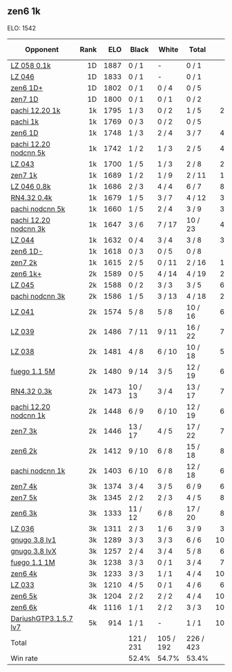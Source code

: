 ## zen6 1k ##

ELO: 1542

Opponent | Rank | ELO | Black | White | Total | Win rate
---------|-----:|----:|-------|-------|-------|-------:
[LZ 058 0.1k](LZ%20058%200.1k.md) | 1D | 1887 | 0 / 1 | - | 0 / 1 | 0.0%
[LZ 046](LZ%20046.md) | 1D | 1833 | 0 / 1 | - | 0 / 1 | 0.0%
[zen6 1D+](zen6%201D+.md) | 1D | 1802 | 0 / 1 | 0 / 4 | 0 / 5 | 0.0%
[zen7 1D](zen7%201D.md) | 1D | 1800 | 0 / 1 | 0 / 1 | 0 / 2 | 0.0%
[pachi 12.20 1k](pachi%2012.20%201k.md) | 1k | 1795 | 1 / 3 | 0 / 2 | 1 / 5 | 20.0%
[pachi 1k](pachi%201k.md) | 1k | 1769 | 0 / 3 | 0 / 2 | 0 / 5 | 0.0%
[zen6 1D](zen6%201D.md) | 1k | 1748 | 1 / 3 | 2 / 4 | 3 / 7 | 42.9%
[pachi 12.20 nodcnn 5k](pachi%2012.20%20nodcnn%205k.md) | 1k | 1742 | 1 / 2 | 1 / 3 | 2 / 5 | 40.0%
[LZ 043](LZ%20043.md) | 1k | 1700 | 1 / 5 | 1 / 3 | 2 / 8 | 25.0%
[zen7 1k](zen7%201k.md) | 1k | 1689 | 1 / 2 | 1 / 9 | 2 / 11 | 18.2%
[LZ 046 0.8k](LZ%20046%200.8k.md) | 1k | 1686 | 2 / 3 | 4 / 4 | 6 / 7 | 85.7%
[RN4.32 0.4k](RN4.32%200.4k.md) | 1k | 1679 | 1 / 5 | 3 / 7 | 4 / 12 | 33.3%
[pachi nodcnn 5k](pachi%20nodcnn%205k.md) | 1k | 1660 | 1 / 5 | 2 / 4 | 3 / 9 | 33.3%
[pachi 12.20 nodcnn 3k](pachi%2012.20%20nodcnn%203k.md) | 1k | 1647 | 3 / 6 | 7 / 17 | 10 / 23 | 43.5%
[LZ 044](LZ%20044.md) | 1k | 1632 | 0 / 4 | 3 / 4 | 3 / 8 | 37.5%
[zen6 1D-](zen6%201D-.md) | 1k | 1618 | 0 / 3 | 0 / 5 | 0 / 8 | 0.0%
[zen7 2k](zen7%202k.md) | 1k | 1615 | 2 / 5 | 0 / 11 | 2 / 16 | 12.5%
[zen6 1k+](zen6%201k+.md) | 2k | 1589 | 0 / 5 | 4 / 14 | 4 / 19 | 21.1%
[LZ 045](LZ%20045.md) | 2k | 1588 | 0 / 2 | 3 / 3 | 3 / 5 | 60.0%
[pachi nodcnn 3k](pachi%20nodcnn%203k.md) | 2k | 1586 | 1 / 5 | 3 / 13 | 4 / 18 | 22.2%
[LZ 041](LZ%20041.md) | 2k | 1574 | 5 / 8 | 5 / 8 | 10 / 16 | 62.5%
[LZ 039](LZ%20039.md) | 2k | 1486 | 7 / 11 | 9 / 11 | 16 / 22 | 72.7%
[LZ 038](LZ%20038.md) | 2k | 1481 | 4 / 8 | 6 / 10 | 10 / 18 | 55.6%
[fuego 1.1 5M](fuego%201.1%205M.md) | 2k | 1480 | 9 / 14 | 3 / 5 | 12 / 19 | 63.2%
[RN4.32 0.3k](RN4.32%200.3k.md) | 2k | 1473 | 10 / 13 | 3 / 4 | 13 / 17 | 76.5%
[pachi 12.20 nodcnn 1k](pachi%2012.20%20nodcnn%201k.md) | 2k | 1448 | 6 / 9 | 6 / 10 | 12 / 19 | 63.2%
[zen7 3k](zen7%203k.md) | 2k | 1446 | 13 / 17 | 4 / 5 | 17 / 22 | 77.3%
[zen6 2k](zen6%202k.md) | 2k | 1412 | 9 / 10 | 6 / 8 | 15 / 18 | 83.3%
[pachi nodcnn 1k](pachi%20nodcnn%201k.md) | 2k | 1403 | 6 / 10 | 6 / 8 | 12 / 18 | 66.7%
[zen7 4k](zen7%204k.md) | 3k | 1374 | 3 / 4 | 3 / 5 | 6 / 9 | 66.7%
[zen7 5k](zen7%205k.md) | 3k | 1345 | 2 / 2 | 2 / 3 | 4 / 5 | 80.0%
[zen6 3k](zen6%203k.md) | 3k | 1333 | 11 / 12 | 6 / 8 | 17 / 20 | 85.0%
[LZ 036](LZ%20036.md) | 3k | 1311 | 2 / 3 | 1 / 6 | 3 / 9 | 33.3%
[gnugo 3.8 lv1](gnugo%203.8%20lv1.md) | 3k | 1289 | 3 / 3 | 3 / 3 | 6 / 6 | 100.0%
[gnugo 3.8 lvX](gnugo%203.8%20lvX.md) | 3k | 1257 | 2 / 4 | 3 / 4 | 5 / 8 | 62.5%
[fuego 1.1 1M](fuego%201.1%201M.md) | 3k | 1238 | 3 / 3 | 0 / 1 | 3 / 4 | 75.0%
[zen6 4k](zen6%204k.md) | 3k | 1233 | 3 / 3 | 1 / 1 | 4 / 4 | 100.0%
[LZ 033](LZ%20033.md) | 3k | 1210 | 4 / 5 | 0 / 1 | 4 / 6 | 66.7%
[zen6 5k](zen6%205k.md) | 3k | 1204 | 2 / 2 | 2 / 2 | 4 / 4 | 100.0%
[zen6 6k](zen6%206k.md) | 4k | 1116 | 1 / 1 | 2 / 2 | 3 / 3 | 100.0%
[DariushGTP3.1.5.7 lv7](DariushGTP3.1.5.7%20lv7.md) | 5k | 914 | 1 / 1 | - | 1 / 1 | 100.0%
Total | | | 121 / 231 | 105 / 192 | 226 / 423 | 
Win rate| | | 52.4% | 54.7% | 53.4% | 
